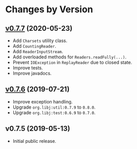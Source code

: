 # Changes by Version

## [v0.7.7](https://github.com/libj/io/compare/c487802c095868ea65620a3db2eef6fb77930b5e..HEAD) (2020-05-23)
* Add `Charsets` utility class.
* Add `CountingReader`.
* Add `ReaderInputStream`.
* Add overloaded methods for `Readers.readFully(...)`.
* Prevent `IOException` in `ReplayReader` due to closed state.
* Improve tests.
* Improve javadocs.

## [v0.7.6](https://github.com/libj/io/compare/3fed1f0d61c2789338cca142b14fd456521b836f..c487802c095868ea65620a3db2eef6fb77930b5e) (2019-07-21)
* Improve exception handling.
* Upgrade `org.libj:util:0.7.9` to `0.8.0`.
* Upgrade `org.libj:test:0.6.9` to `0.7.0`.

## v0.7.5 (2019-05-13)
* Initial public release.